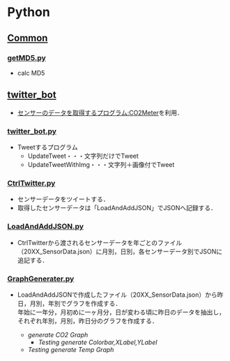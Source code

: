 # Python
## [Common](https://github.com/chocolatecoffee/Python/tree/master/Common)
### [getMD5.py](https://github.com/chocolatecoffee/Python/blob/master/Common/getMD5.py)
+ calc MD5

## [twitter_bot](https://github.com/chocolatecoffee/Python/tree/master/twitter_bot)
+ [センサーのデータを取得するプログラム:CO2Meter](https://github.com/heinemml/CO2Meter)を利用．

### [twitter_bot.py](https://github.com/chocolatecoffee/Python/blob/master/twitter_bot/twitter_bot.py)
+ Tweetするプログラム
  + UpdateTweet・・・文字列だけでTweet
  + UpdateTweetWithImg・・・文字列＋画像付でTweet

### [CtrlTwitter.py](https://github.com/chocolatecoffee/Python/tree/master/twitter_bot/CtrlTwitter.py)

+ センサーデータをツイートする．
+ 取得したセンサーデータは「LoadAndAddJSON」でJSONへ記録する．

### [LoadAndAddJSON.py](https://github.com/chocolatecoffee/Python/blob/master/twitter_bot/LoadAndAddJSON.py)  
+ CtrlTwitterから渡されるセンサーデータを年ごとのファイル（20XX_SensorData.json）に月別，日別，各センサーデータ別でJSONに追記する．

### [GraphGenerater.py](https://github.com/chocolatecoffee/Python/blob/master/twitter_bot/GraphGenerater.py)

+ LoadAndAddJSONで作成したファイル（20XX_SensorData.json）から昨日，月別，年別でグラフを作成する．  
年始に一年分，月初めに一ヶ月分，日が変わる頃に昨日のデータを抽出し，それぞれ年別，月別，昨日分のグラフを作成する．

  + *generate CO2 Graph*  
    + *Testing generate Colorbar,XLabel,YLabel*
  + *Testing generate Temp Graph*
